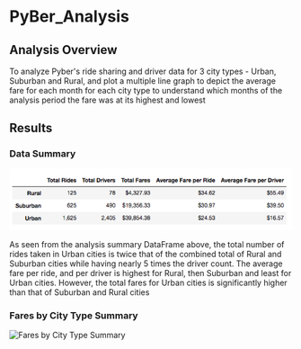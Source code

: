 # PyBer_Analysis

## Analysis Overview
To analyze Pyber's ride sharing and driver data for 3 city types - Urban, Suburban and Rural, and plot a multiple line graph to depict the average fare for each month for each city type to understand which months of the analysis period the fare was at its highest and lowest

## Results
### Data Summary
![Pyber Analysis Summary](Resources/Pyber_analysis_summary.png)

As seen from the analysis summary DataFrame above, the total number of rides taken in Urban cities is twice that of the combined total of Rural and Suburban cities while having nearly 5 times the driver count. The average fare per ride, and per driver is highest for Rural, then Suburban and least for Urban cities. However, the total fares for Urban cities is significantly higher than that of Suburban and Rural cities

### Fares by City Type Summary
![Fares by City Type Summary]()

